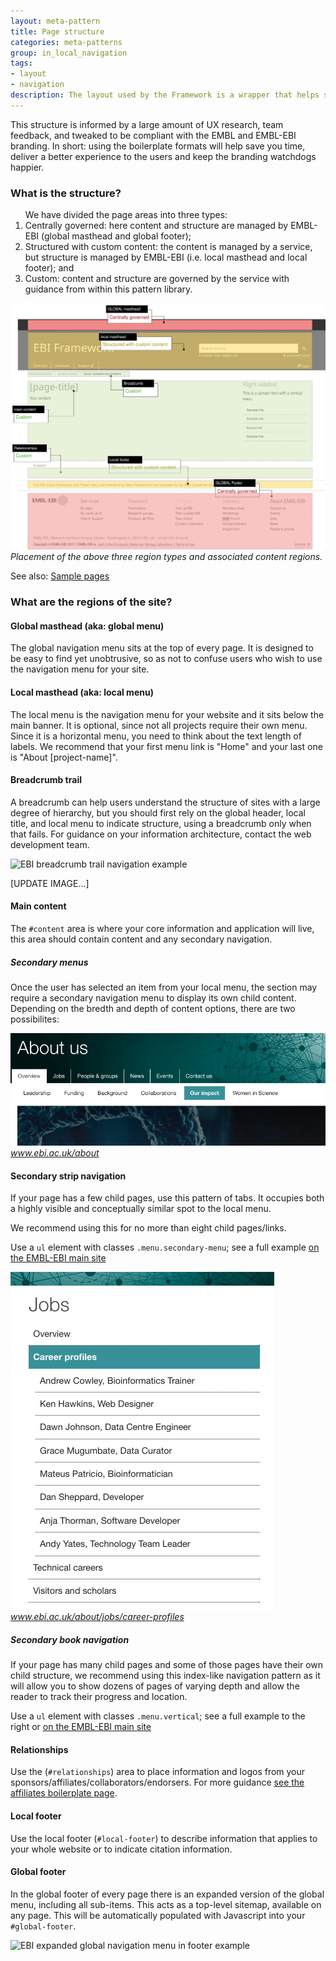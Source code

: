 ```yaml
---
layout: meta-pattern
title: Page structure
categories: meta-patterns
group: in_local_navigation
tags:
- layout
- navigation
description: The layout used by the Framework is a wrapper that helps structure your page.
---
```

<p>This structure is informed by a large amount of UX research, team feedback, and tweaked to be compliant with the EMBL and EMBL-EBI branding.
In short: using the boilerplate formats will help save you time, deliver a better experience to the users and keep the branding watchdogs happier. </p>

<h3>What is the structure?</h3>
<ol>
  We have divided the page areas into three types:
  <li>Centrally governed: here content and structure are managed by EMBL-EBI (global masthead and global footer);</li>
  <li>Structured with custom content: the content is managed by a service, but structure is managed by EMBL-EBI (i.e. local masthead and local footer); and</li>
  <li>Custom: content and structure are governed by the service with guidance from within this pattern library.</li>
</ol>

<img src="../../static/images/layout/diagram-page.svg" />
<cite>Placement of the above three region types and associated content regions.</cite>

<p>See also: <a href="../sample-pages" class="readmore">Sample pages</a></p>


<h3>What are the regions of the site?</h3>
<h4><a name="global" id="global"></a>Global masthead (aka: global menu)</h4>
<p>The global navigation menu sits at the top of every page. It is designed to be easy to find yet unobtrusive, so as not to confuse users who wish to use the navigation menu for your site.</p>

<h4><a name="local" id="local"></a>Local masthead (aka: local menu)</h4>
<p>The local menu is the navigation menu for your website and it sits below the main banner. It is optional, since not all projects require their own menu. Since it is a horizontal menu, you need to think about the text length of labels. We recommend that your first menu link is "Home" and your last one is "About [project-name]".</p>

<h4><a name="breadcrumb" id="breadcrumb"></a>Breadcrumb trail</h4>
<p>A breadcrumb can help users understand the structure of sites with a large degree of hierarchy, but you should first rely on the global header, local title, and local menu to indicate structure, using a breadcrumb only when that fails. For guidance on your information architecture, contact the web development team.</p>
<p><img src="https://www.ebi.ac.uk/sites/ebi.ac.uk/files/images/EBI-nav-breadcrumb.png" alt="EBI breadcrumb trail navigation example" width="228" height="149" style="border: 0px;" /></p>
[UPDATE IMAGE...]

<h4><a name="maincontent" id="maincontent"></a>Main content</h4>
<p>The <code>#content</code> area is where your core information and application will live, this area should contain content and any secondary navigation.</p>

<h5><a name="secondary" id="secondary"></a>Secondary menus</h5>
 <p>Once the user has selected an item from your local menu, the section may require a secondary navigation menu to display its own child content. Depending on the bredth and depth of content options, there are two possibilites:</p>

 <div class="callout medium-4 small-12 float-right">
   <img src="../../static/images/navigation/secondary-strip.png" />
   <cite class="text-right"><a href="https://www.ebi.ac.uk/about">www.ebi.ac.uk/about</a></cite>
 </div>

 <h4><a name="secondary-strip" id="secondary-strip"></a>Secondary strip navigation</h4>
 <p>If your page has a few child pages, use this pattern of tabs. It occupies both a highly visible and conceptually similar spot to the local menu.</p>

 <p>We recommend using this for no more than eight child pages/links.</p>

 <p>Use a <code>ul</code> element with classes <code>.menu.secondary-menu</code>; see a full example <a class="readmore" href="https://www.ebi.ac.uk/about/">on the EMBL-EBI main site</a></p>

 <div class="callout medium-4 small-12 float-right">
   <img src="../../static/images/navigation/secondary-book.png" />
   <cite class="text-right"><a href="https://www.ebi.ac.uk/about/jobs/career-profiles">www.ebi.ac.uk/about/jobs/career-profiles</a></cite>
 </div>
 <h5><a name="secondary-book" id="secondary-book"></a>Secondary book navigation</h5>
 <p>If your page has many child pages and some of those pages have their own child structure, we recommend using this index-like navigation pattern as it will allow you to show dozens of pages of varying depth and allow the reader to track their progress and location.</p>
 <p>Use a <code>ul</code> element with classes <code>.menu.vertical</code>; see a full example to the right or <a class="readmore" href="https://www.ebi.ac.uk/about/jobs/career-profiles">on the EMBL-EBI main site</a></p>

<h4><a name="relationships" id="relationships"></a>Relationships</h4>
<p>Use the (<code>#relationships</code>) area to place information and logos from your sponsors/affiliates/collaborators/endorsers. For more guidance <a href="/EBI-Pattern-library/sample-site/boilerplate/affiliates.html">see the affiliates boilerplate page</a>.</p>

<h4><a name="localfooter" id="localfooter"></a>Local footer</h4>
<p>Use the local footer (<code>#local-footer</code>) to describe information that applies to your whole website or to indicate citation information.</p>

<h4><a name="footer" id="footer"></a>Global footer</h4>
<p>In the global footer of every page there is an expanded version of the global menu, including all sub-items. This acts as a top-level sitemap, available on any page. This will be automatically populated with Javascript into your <code>#global-footer</code>.</p>
<p><img src="images/documentation/footer.png" alt="EBI expanded global navigation menu in footer example" /></p>
